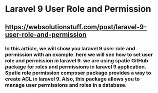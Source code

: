 # Laravel 9 User Role and Permission
## https://websolutionstuff.com/post/laravel-9-user-role-and-permission
### In this article, we will show you laravel 9 user role and permission with an example. here we will see how to set user role and permission in laravel 9. we are using spatie GitHub package for roles and permissions in laravel 9 application. Spatie role permission composer package provides a way to create ACL in laravel 9. Also, this package allows you to manage user permissions and roles in a database.
